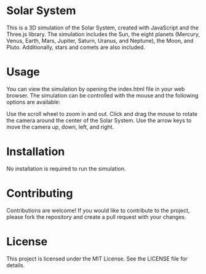 # Solar System

This is a 3D simulation of the Solar System, created with JavaScript and the Three.js library. The simulation includes the Sun, the eight planets (Mercury, Venus, Earth, Mars, Jupiter, Saturn, Uranus, and Neptune), the Moon, and Pluto. Additionally, stars and comets are also included.

# Usage
You can view the simulation by opening the index.html file in your web browser. The simulation can be controlled with the mouse and the following options are available:

Use the scroll wheel to zoom in and out.
Click and drag the mouse to rotate the camera around the center of the Solar System.
Use the arrow keys to move the camera up, down, left, and right.

# Installation
No installation is required to run the simulation.

# Contributing
Contributions are welcome! If you would like to contribute to the project, please fork the repository and create a pull request with your changes.

# License
This project is licensed under the MIT License. See the LICENSE file for details.





